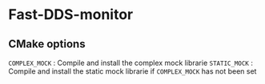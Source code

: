 # Fast-DDS-monitor

## CMake options

`COMPLEX_MOCK` : Compile and install the complex mock librarie
`STATIC_MOCK` : Compile and install the static mock librarie if `COMPLEX_MOCK` has not been set
